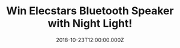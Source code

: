 ---
campaign-uuid: "c-86b14d45-656e-4fd6-b200-3fc9b4ecc510"
type: "Preview"
category: "Technology"
date: "2018-10-23T12:00:00.000Z"
end-date: "2018-11-23T23:59:00.000Z"
disable-form: false
is_promoted: false
has_entry_page: true
title: "Win Elecstars Bluetooth Speaker with Night Light!"
competition-description: "<p>We have the perfect gift, birthday present, housewarming\
  \ item, ideal for reading, writing, studying, working, partying, entertainment decoration\
  \ for yourself, your family or friends! Yes, we are talking about Elecstars Bluetooth\
  \ Speaker with Night Light!</p>\r\n<p>Want to treat yourself? Enter below for a\
  \ chance to win!</p>"
hero-header: "Win Elecstars Bluetooth Speaker with Night Light!"
terms-confirmation: "N/A"
banner-img: "https://assets.expresslyapp.com/asset-00fa43b2-4586-493e-87e9-0ef4cf08bdf6.jpg"
logo-left-href: "aaa.nme.com"
logo-left-image: "https://assets.expresslyapp.com/asset-8f236b9c-775c-444a-826e-c96d0168fa00.jpg"
logo-left-title: "NME AAA"
bg-image-hero: "https://assets.expresslyapp.com/asset-23320b9d-5012-4ed4-842c-c568e4e16caa.jpg"
bg-image-first: "https://assets.expresslyapp.com/asset-d1ab4e28-2682-4455-b612-b5d49d397563.jpg"
section1-content: "<p>Don’t stop listening your favourite tunes with this bluetooth\
  \ speaker, up to 10 hours of music play! Bluetooth Speaker + Touch Lamp + Alarm\
  \ Clock + MP3 Player - All in 1! Listening to audio books in the bedroom at night,\
  \ or playing music while cooking, this product will go everywhere with you, and\
  \ literally, brighten your everyday!</p>\r\n<p>Enter the form below for a chance\
  \ to win and it could be coming home to you! Good luck!</p>"
entry-title: "Win Elecstars Bluetooth Speaker with Night Light!"
entry-content: "Enter the draw to win Elecstars Bluetooth Speaker with Night Light\
  \ by completing the form below before 23:59 on 23th of November 2018."
has-winner: false
prize-description: "Elecstars Bluetooth Speaker with Night Light."
special-conditions: "Multiple entries are allowed up to one every day.\r\nThis competition\
  \ is also available on: http://club.expressly.io/competitons/elecstars-bluetooth-spaker"
---